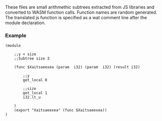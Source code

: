 
These files are small arithmethic subtrees extracted from JS libraries and converted to WASM function calls. Function names are random generated. The translated js function is specified as a wat comment line after the module declaration.

### Example

```
(module 
	
	;;y < size
	;;Subtree size 3
	
	(func $Xaitsaeexea (param  i32) (param  i32) (result i32) 
		
		;;y
		get_local 0
		
		;;size
		get_local 1
		i32.lt_u
		
	)
	(export "Xaitsaeexea" (func $Xaitsaeexea))
)
```